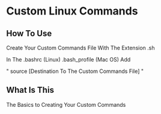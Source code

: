 # Custom Linux Commands

## How To Use

Create Your Custom Commands File With The Extension .sh

In The .bashrc (Linux) .bash_profile (Mac OS) Add 

" source [Destination To The Custom Commands File] "

## What Is This

The Basics to Creating Your Custom Commands
